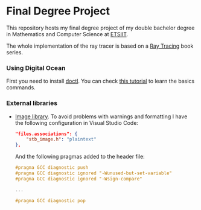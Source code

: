 # Final Degree Project

This repository hosts my final degree project of my double bachelor degree in Mathematics and Computer Science at [ETSIIT](https://etsiit.ugr.es/).

The whole implementation of the ray tracer is based on a [Ray Tracing](https://raytracing.github.io/) book series.

### Using Digital Ocean

First you need to install [doctl](). You can check [this tutorial](https://www.digitalocean.com/community/tutorials/how-to-use-doctl-the-official-digitalocean-command-line-client) to learn the basics commands.

### External libraries

- [Image library](https://github.com/nothings/stb). To avoid problems with warnings and formatting I have the following configuration in Visual Studio Code:
    ~~~json
    "files.associations": {
        "stb_image.h": "plaintext"
    },
    ~~~
    And the following pragmas added to the header file:
    ~~~c++
    #pragma GCC diagnostic push
    #pragma GCC diagnostic ignored "-Wunused-but-set-variable"
    #pragma GCC diagnostic ignored "-Wsign-compare"

    ...

    #pragma GCC diagnostic pop
    ~~~

